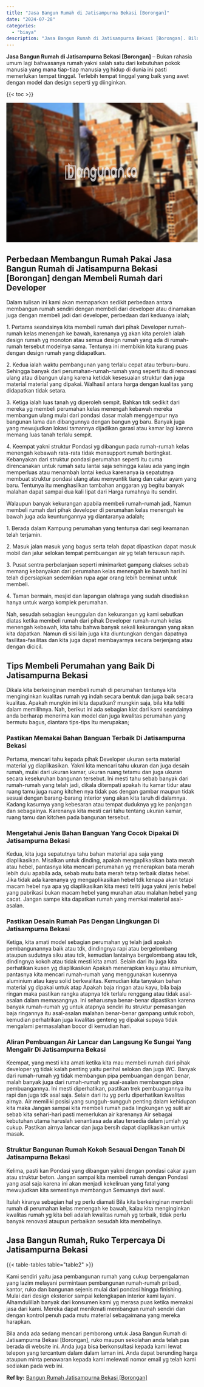 ```yaml
---
title: "Jasa Bangun Rumah di Jatisampurna Bekasi [Borongan]"
date: "2024-07-28"
categories: 
  - "biaya"
description: "Jasa Bangun Rumah di Jatisampurna Bekasi [Borongan]. Bila anda ada sedang mencari pemborong untuk Jasa Bangun Rumah di Jatisampurna Bekasi [Borongan], ruko..."
---
```


**Jasa Bangun Rumah di Jatisampurna Bekasi \[Borongan\]** – Bukan rahasia umum lagi bahwasanya rumah yakni salah satu dari kebutuhan pokok manusia yang mana tiap-tiap manusia yg hidup di dunia ini pasti memerlukan tempat tinggal. Terlebih tempat tinggal yang baik yang awet dengan model dan design seperti yg diinginkan.

{{< toc >}}

![Jasa Bangun Rumah di Jatisampurna Bekasi [Borongan]](/images/borong-bangunan-24.png)

## Perbedaan Membangun Rumah Pakai Jasa Bangun Rumah di Jatisampurna Bekasi \[Borongan\] dengan Membeli Rumah dari Developer

Dalam tulisan ini kami akan memaparkan sedikit perbedaan antara membangun rumah sendiri dengan membeli dari developer atau dinamakan juga dengan membeli jadi dari developer, perbedaan dari keduanya ialah;

1\. Pertama seandainya kita membeli rumah dari pihak Developer rumah-rumah kelas menengah ke bawah, karenanya yg akan kita peroleh ialah design rumah yg monoton atau semua design rumah yang ada di rumah-rumah tersebut modelnya sama. Tentunya ini membikin kita kurang puas dengan design rumah yang didapatkan.

2\. Kedua ialah waktu pembangunan yang terlalu cepat atau terburu-buru. Sehingga banyak dari perumahan-rumah-rumah yang seperti itu di renovasi ulang atau dibangun ulang karena ketidak kesesuaian struktur dan juga material material yang dipakai. Walhasil antara harga dengan kualitas yang didapatkan tidak setara.

3\. Ketiga ialah luas tanah yg diperoleh sempit. Bahkan tdk sedikit dari mereka yg membeli perumahan kelas menengah kebawah mereka membangun ulang mulai dari pondasi dasar malah menggempur nya bangunan lama dan dibangunnya dengan bangun yg baru. Banyak juga yang mewujudkan lokasi tamannya dijadikan garasi atau kamar lagi karena memang luas tanah terlalu sempit.

4\. Keempat yakni struktur Pondasi yg dibangun pada rumah-rumah kelas menengah kebawah rata-rata tidak mensupport rumah bertingkat. Kebanyakan dari struktur pondasi perumahan seperti itu cuma direncanakan untuk rumah satu lantai saja sehingga kalau ada yang ingin memperluas atau menambah lantai kedua karenanya ia sepatutnya membuat struktur pondasi ulang atau menyuntik tiang dan cakar ayam yang baru. Tentunya itu menghasilkan tambahan anggaran yg begitu banyak malahan dapat sampai dua kali lipat dari Harga rumahnya itu sendiri.

Walaupun banyak kekurangan apabila membeli rumah-rumah jadi, Namun membeli rumah dari pihak developer di perumahan kelas menengah ke bawah juga ada keuntungannya yg diantaranya adalah;

1\. Berada dalam Kampung perumahan yang tentunya dari segi keamanan telah terjamin.

2\. Masuk jalan masuk yang bagus serta telah dapat dipastikan dapat masuk mobil dan jalur selokan tempat pembuangan air yg telah tersusun rapih.

3\. Pusat sentra perbelanjaan seperti minimarket gampang diakses sebab memang kebanyakan dari perumahan kelas menengah ke bawah hari ini telah dipersiapkan sedemikian rupa agar orang lebih berminat untuk membeli.

4\. Taman bermain, mesjid dan lapangan olahraga yang sudah disediakan hanya untuk warga komplek perumahan.

Nah, sesudah sebagian keunggulan dan kekurangan yg kami sebutkan diatas ketika membeli rumah dari pihak Developer rumah-rumah kelas menengah kebawah, kita tahu bahwa banyak sekali kekurangan yang akan kita dapatkan. Namun di sisi lain juga kita diuntungkan dengan dapatnya fasilitas-fasilitas dan kita juga dapat membayarnya secara berjenjang atau dengan dicicil.

## Tips Membeli Perumahan yang Baik Di Jatisampurna Bekasi

Dikala kita berkeinginan membeli rumah di perumahan tentunya kita menginginkan kualitas rumah yg indah secara bentuk dan juga baik secara kualitas. Apakah mungkin ini kita dapatkan? mungkin saja, bila kita teliti dalam memilihnya. Nah, berikut ini ada sebagian kiat dari kami seandainya anda berharap menerima kan model dan juga kwalitas perumahan yang bermutu bagus, diantara tips-tips Itu merupakan;

### Pastikan Memakai Bahan Banguan Terbaik Di Jatisampurna Bekasi

Pertama, mencari tahu kepada pihak Developer ukuran serta material material yg diaplikasikan. Yakni kita mencari tahu ukuran dan juga desain rumah, mulai dari ukuran kamar, ukuran ruang tetamu dan juga ukuran secara keseluruhan bangunan tersebut. Ini mesti tahu sebab banyak dari rumah-rumah yang telah jadi, dikala ditempati apakah itu kamar tidur atau ruang tamu juga ruang kitchen nya tidak pas dengan gambar maupun tidak sesuai dengan barang-barang interior yang akan kita taruh di dalamnya. Kadang kasurnya yang kebesaran atau tempat duduknya yg ke panjangan dan sebagainya. Karenanya kita mesti cari tahu tentang ukuran kamar, ruang tamu dan kitchen pada bangunan tersebut.

### Mengetahui Jenis Bahan Banguan Yang Cocok Dipakai Di Jatisampurna Bekasi

Kedua, kita juga sepatutnya tahu bahan material apa saja yang diaplikasikan. Misalkan untuk dinding, apakah mengaplikasikan bata merah atau hebel, pantasnya kita mencari perumahan yg menerapkan bata merah lebih dulu apabila ada, sebab mutu bata merah tetap terbaik diatas hebel. Jika tidak ada karenanya yg mengaplikasikan hebel tdk kenapa akan tetapi macam hebel nya apa yg diaplikasikan kita mesti teliti juga yakni jenis hebel yang pabrikasi bukan macam hebel yang murahan atau malahan hebel yang cacat. Jangan sampe kita dapatkan rumah yang memkai material asal-asalan.

### Pastikan Desain Rumah Pas Dengan Lingkungan Di Jatisampurna Bekasi

Ketiga, kita amati model sebagian perumahan yg telah jadi apakah pembangunannya baik atau tdk, dindingnya rapi atau bergelombang ataupun sudutnya siku atau tdk, kemudian lantainya bergelombang atau tdk, dindingnya kokoh atau tidak mesti kita amati. Selain dari itu juga kita perhatikan kusen yg diaplikasikan Apakah menerapkan kayu atau almunium, pantasnya kita mencari rumah-rumah yang menggunakan kusennya aluminium atau kayu solid berkwalitas. Kemudian kita tanyakan bahan material yg dipakai untuk atap Apakah baja ringan atau kayu, bila baja ringan maka pastikan rangka atapnya tdk terlalu renggang atau tidak asal-asalan dalam memasangnya. Ini seharusnya benar-benar dipastikan karena banyak rumah-rumah yg untuk atapnya sendiri itu struktur pemasangan baja ringannya itu asal-asalan malahan benar-benar gampang untuk roboh, kemudian perhatrikan juga kwalitas genteng yg dipakai supaya tidak mengalami permasalahan bocor di kemudian hari.

### Aliran Pembuangan Air Lancar dan Langsung Ke Sungai Yang Mengalir Di Jatisampurna Bekasi

Keempat, yang mesti kita amati ketika kita mau membeli rumah dari pihak developer yg tidak kalah penting yaitu perihal selokan dan juga WC. Banyak dari rumah-rumah yg tidak membangun pipa pembuangan dengan benar, malah banyak juga dari rumah-rumah yg asal-asalan membangun pipa pembuangannya. Ini mesti diperhatikan, pastikan trek pembuangannya itu rapi dan juga tdk asal saja. Selain dari itu yg perlu diperhatikan kwalitas airnya. Air memiliki posisi yang sungguh-sungguh penting dalam kehidupan kita maka Jangan sampai kita membeli rumah pada lingkungan yg sulit air sebab kita sehari-hari pasti memerlukan air karenanya Air sebagai kebutuhan utama haruslah senantiasa ada atau tersedia dalam jumlah yg cukup. Pastikan airnya lancar dan juga bersih dapat diaplikasikan untuk masak.

### Struktur Bangunan Rumah Kokoh Sesauai Dengan Tanah Di Jatisampurna Bekasi

Kelima, pasti kan Pondasi yang dibangun yakni dengan pondasi cakar ayam atau struktur beton. Jangan sampai kita membeli rumah dengan Pondasi yang asal saja karena ini akan menjadi kekeliruan yang fatal yang mewujudkan kita semestinya membangun Semuanya dari awal.

Itulah kiranya sebagian hal yg perlu diamati Bila kita berkeinginan membeli rumah di perumahan kelas menengah ke bawah, kalau kita menginginkan kwalitas rumah yg kita beli adalah kwalitas rumah yg terbaik, tidak perlu banyak renovasi ataupun perbaikan sesudah kita membelinya.

## Jasa Bangun Rumah, Ruko Terpercaya Di Jatisampurna Bekasi

{{< table-tables table="table2" >}}

Kami sendiri yaitu jasa pembangunan rumah yang cukup berpengalaman yang lazim melayani permintaan pembangunan rumah-rumah pribadi, kantor, ruko dan bangunan sejenis mulai dari pondasi hingga finishing. Mulai dari design eksterior sampai kelengkapan interior kami layani. Alhamdulillah banyak dari konsumen kami yg merasa puas ketika memakai jasa dari kami. Mereka dapat menikmati membangun rumah sendiri dan dengan kontrol penuh pada mutu material sebagaimana yang mereka harapkan.

Bila anda ada sedang mencari pemborong untuk Jasa Bangun Rumah di Jatisampurna Bekasi \[Borongan\], ruko maupun sekolahan anda telah pas berada di website ini. Anda juga bisa berkonsultasi kepada kami lewat telepon yang tercantum dalam dalam laman ini. Anda dapat berunding harga ataupun minta penawaran kepada kami melewati nomor email yg telah kami sediakan pada web ini.

**Ref by:** [Bangun Rumah Jatisampurna Bekasi [Borongan]](https://id.wikipedia.org/wiki/Bangun)
